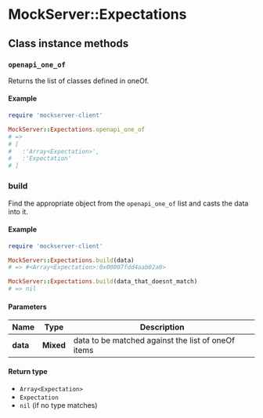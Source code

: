 # MockServer::Expectations

## Class instance methods

### `openapi_one_of`

Returns the list of classes defined in oneOf.

#### Example

```ruby
require 'mockserver-client'

MockServer::Expectations.openapi_one_of
# =>
# [
#   :'Array<Expectation>',
#   :'Expectation'
# ]
```

### build

Find the appropriate object from the `openapi_one_of` list and casts the data into it.

#### Example

```ruby
require 'mockserver-client'

MockServer::Expectations.build(data)
# => #<Array<Expectation>:0x00007fdd4aab02a0>

MockServer::Expectations.build(data_that_doesnt_match)
# => nil
```

#### Parameters

| Name | Type | Description |
| ---- | ---- | ----------- |
| **data** | **Mixed** | data to be matched against the list of oneOf items |

#### Return type

- `Array<Expectation>`
- `Expectation`
- `nil` (if no type matches)

